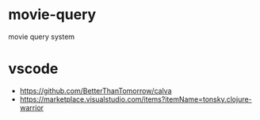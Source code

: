 # movie-query
movie query system


# vscode

* https://github.com/BetterThanTomorrow/calva
* https://marketplace.visualstudio.com/items?itemName=tonsky.clojure-warrior